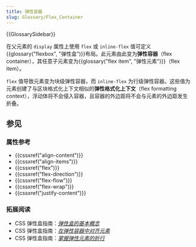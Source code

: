 ```yaml
---
title: 弹性容器
slug: Glossary/Flex_Container
---
```


{{GlossarySidebar}}

在父元素的 `display` 属性上使用 `flex` 或 `inline-flex` 值可定义{{glossary("flexbox", "弹性盒")}}布局。此元素由此变为**弹性容器**（flex container），其任意子元素变为{{glossary("flex item", "弹性元素")}}（flex item）。

`flex` 值导致元素变为块级弹性容器，而 `inline-flex` 为行级弹性容器。这些值为元素创建了与区块格式化上下文相似的**弹性格式化上下文**（flex formatting context），浮动体将不会侵入容器，且容器的外边距将不会与元素的外边距发生折叠。

## 参见

### 属性参考

- {{cssxref("align-content")}}
- {{cssxref("align-items")}}
- {{cssxref("flex")}}
- {{cssxref("flex-direction")}}
- {{cssxref("flex-flow")}}
- {{cssxref("flex-wrap")}}
- {{cssxref("justify-content")}}

### 拓展阅读

- CSS 弹性盒指南：_[弹性盒的基本概念](/zh-CN/docs/Web/CSS/CSS_flexible_box_layout/Basic_concepts_of_flexbox)_
- CSS 弹性盒指南：_[在弹性容器中对齐元素](/zh-CN/docs/Web/CSS/CSS_flexible_box_layout/Aligning_items_in_a_flex_container)_
- CSS 弹性盒指南：_[掌握弹性元素的折行](/zh-CN/docs/Web/CSS/CSS_flexible_box_layout/Mastering_wrapping_of_flex_items)_
